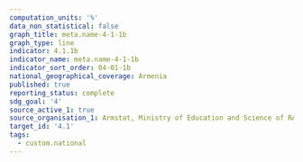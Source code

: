 ```yaml
---
computation_units: '%'
data_non_statistical: false
graph_title: meta.name-4-1-1b
graph_type: line
indicator: 4.1.1b
indicator_name: meta.name-4-1-1b
indicator_sort_order: 04-01-1b
national_geographical_coverage: Armenia
published: true
reporting_status: complete
sdg_goal: '4'
source_active_1: true
source_organisation_1: Armstat, Ministry of Education and Science of RA
target_id: '4.1'
tags:
  - custom.national
---
```


